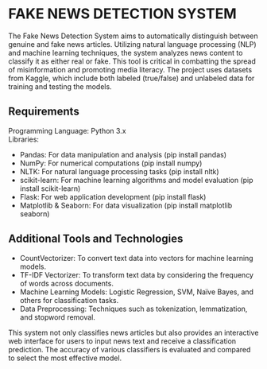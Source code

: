 # FAKE NEWS DETECTION SYSTEM 

The Fake News Detection System aims to automatically distinguish between genuine and fake news articles. Utilizing natural language processing (NLP) and machine learning techniques, the system analyzes news content to classify it as either real or fake. This tool is critical in combatting the spread of misinformation and promoting media literacy. The project uses datasets from Kaggle, which include both labeled (true/false) and unlabeled data for training and testing the models.

## Requirements
Programming Language: Python 3.x
<br> Libraries:
* Pandas: For data manipulation and analysis (pip install pandas)
* NumPy: For numerical computations (pip install numpy)
* NLTK: For natural language processing tasks (pip install nltk)
* scikit-learn: For machine learning algorithms and model evaluation (pip install scikit-learn)
* Flask: For web application development (pip install flask)
* Matplotlib & Seaborn: For data visualization (pip install matplotlib seaborn)

## Additional Tools and Technologies
* CountVectorizer: To convert text data into vectors for machine learning models.
* TF-IDF Vectorizer: To transform text data by considering the frequency of words across documents.
* Machine Learning Models: Logistic Regression, SVM, Naïve Bayes, and others for classification tasks.
* Data Preprocessing: Techniques such as tokenization, lemmatization, and stopword removal.

This system not only classifies news articles but also provides an interactive web interface for users to input news text and receive a classification prediction. The accuracy of various classifiers is evaluated and compared to select the most effective model.
